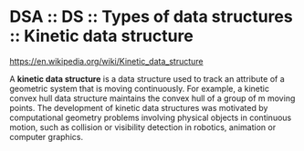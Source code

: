 # DSA :: DS :: Types of data structures :: Kinetic data structure

https://en.wikipedia.org/wiki/Kinetic_data_structure

A **kinetic data structure** is a data structure used to track an attribute of a geometric system that is moving continuously. For example, a kinetic convex hull data structure maintains the convex hull of a group of m moving points. The development of kinetic data structures was motivated by computational geometry problems involving physical objects in continuous motion, such as collision or visibility detection in robotics, animation or computer graphics.
